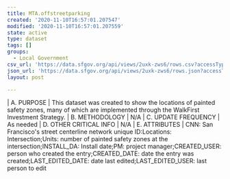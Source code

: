 ```yaml
---
title: MTA.offstreetparking
created: '2020-11-10T16:57:01.207547'
modified: '2020-11-10T16:57:01.207559'
state: active
type: dataset
tags: []
groups:
  - Local Government
csv_url: 'https://data.sfgov.org/api/views/2uxk-zws6/rows.csv?accessType=DOWNLOAD'
json_url: 'https://data.sfgov.org/api/views/2uxk-zws6/rows.json?accessType=DOWNLOAD'
layout: post

---
```

| A. PURPOSE | This dataset was created to show the locations of painted safety zones, many of which are implemented through the WalkFirst Investment Strategy.
| B. METHODOLOGY | N/A
| C. UPDATE FREQUENCY | As needed
| D. OTHER CRITICAL INFO | N/A
| E. ATTRIBUTES | CNN: San Francisco's street centerline network unique ID:Locations: Intersection;Units: number of painted safety zones at the intersection;INSTALL_DA: Install date;PM: project manager;CREATED_USER: person who created the entry;CREATED_DATE: date the entry was created;LAST_EDITED_DATE: date last edited;LAST_EDITED_USER: last person to edit
